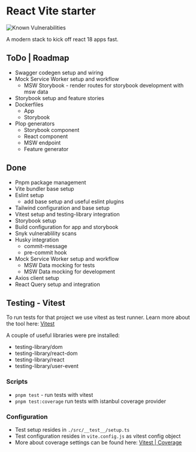 # React Vite starter
![Known Vulnerabilities](https://snyk.io/test/github/pragmatic-stack/react-vite-starter/badge.svg)

A modern stack to kick off react 18 apps fast.

## ToDo | Roadmap

- Swagger codegen setup and wiring
- Mock Service Worker setup and workflow
  - MSW Storybook - render routes for storybook development with msw data
- Storybook setup and feature stories
- Dockerfiles
  - App
  - Storybook
- Plop generators
  - Storybook component
  - React component
  - MSW endpoint
  - Feature generator

## Done

- Pnpm package management
- Vite bundler base setup
- Eslint setup
  - add base setup and useful eslint plugins
- Tailwind configuration and base setup
- Vitest setup and testing-library integration
- Storybook setup
- Build configuration for app and storybook
- Snyk vulnerablility scans
- Husky integration
  - commit-message
  - pre-commit hook
- Mock Service Worker setup and workflow
  - MSW Data mocking for tests
  - MSW Data mocking for development
- Axios client setup
- React Query setup and integration

## Testing - Vitest

To run tests for that project we use vitest as test runner.
Learn more about the tool here: [Vitest](https://vitest.dev/)

A couple of useful libraries were pre installed:
- testing-library/dom
- testing-library/react-dom 
- testing-library/react
- testing-library/user-event

### Scripts
- `pnpm test` - run tests with vitest
- `pnpm test:coverage` run tests with istanbul coverage provider

### Configuration
- Test setup resides in `./src/__test__/setup.ts`
- Test configuration resides in `vite.config.js` as vitest config object
- More about coverage settings can be found here: [Vitest | Coverage](https://vitest.dev/guide/coverage.html)